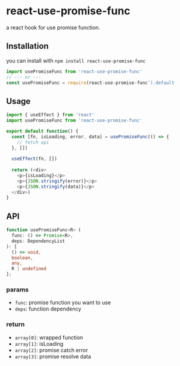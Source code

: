 # react-use-promise-func

a react hook for use promise function.

## Installation

you can install with ```npm install react-use-promise-func```

``` typescript
import usePromiseFunc from 'react-use-promise-func'
// --- or ---
const usePromiseFunc = require(react-use-promise-func').default
```

## Usage

``` typescript
import { useEffect } from 'react'
import usePromiseFunc from 'react-use-promise-func'

export default function() {
  const [fn, isLoading, error, data] = usePromiseFunc(() => {
    // fetch api
  }, [])
  
  useEffect(fn, [])
  
  return (<div>
    <p>{isLoading}</p>
    <p>{JSON.stringify(error)}</p>
    <p>{JSON.stringify(data)}</p>
  </div>)
}

```

## API

``` typescript
function usePromiseFunc<R> (
  func: () => Promise<R>,
  deps: DependencyList
): [
  () => void,
  boolean,
  any,
  R | undefined
];
```

### params

* ```func```: promise function you want to use
* ```deps```: function dependency

### return

* ```array[0]```: wrapped function
* ```array[1]```: isLoading
* ```array[2]```: promise catch error
* ```array[3]```: promise resolve data
